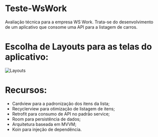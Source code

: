 # Teste-WsWork
Avaliação técnica para a empresa WS Work. Trata-se do desenvolvimento de um aplicativo que consome uma API para a listagem de carros.

# Escolha de Layouts para as telas do aplicativo: 
![Layouts](https://user-images.githubusercontent.com/102633509/203109996-0e57c373-01b7-48f2-b622-a8fd17b4bf06.png)

# Recursos: 
- Cardview para a padronização dos itens da lista;
- Recyclerview para otimização de listagem de itens;
- Retrofit para consumo de API no padrão service;
- Room para persistência de dados;
- Arquitetura baseada em MVVM;
- Koin para injeção de dependência.
